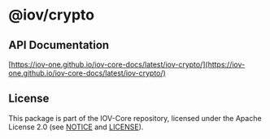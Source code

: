 # @iov/crypto

## API Documentation

[https://iov-one.github.io/iov-core-docs/latest/iov-crypto/](https://iov-one.github.io/iov-core-docs/latest/iov-crypto/)

## License

This package is part of the IOV-Core repository, licensed under the Apache License 2.0
(see [NOTICE](https://github.com/iov-one/iov-core/blob/master/NOTICE) and [LICENSE](https://github.com/iov-one/iov-core/blob/master/LICENSE)).

